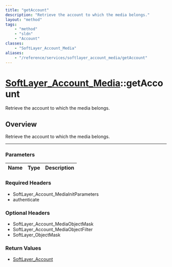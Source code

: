 ```yaml
---
title: "getAccount"
description: "Retrieve the account to which the media belongs."
layout: "method"
tags:
    - "method"
    - "sldn"
    - "Account"
classes:
    - "SoftLayer_Account_Media"
aliases:
    - "/reference/services/softlayer_account_media/getAccount"
---
```

# [SoftLayer_Account_Media](/reference/services/SoftLayer_Account_Media)::getAccount


Retrieve the account to which the media belongs.


## Overview 
Retrieve the account to which the media belongs.

-----

### Parameters 
|Name | Type | Description |
| --- | --- | --- |


### Required Headers
* SoftLayer_Account_MediaInitParameters
* authenticate


### Optional Headers
* SoftLayer_Account_MediaObjectMask
* SoftLayer_Account_MediaObjectFilter
* SoftLayer_ObjectMask

### Return Values
* <a href='/reference/datatypes/SoftLayer_Account'>SoftLayer_Account </a>




